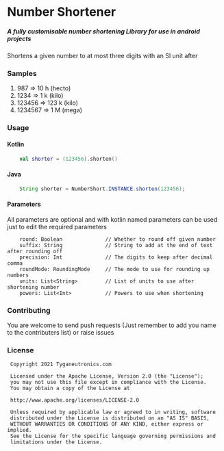 # Number Shortener

##### A fully customisable number shortening Library for use in android projects

Shortens a given number to at most three digits with an SI unit after

### Samples

1. 987 => 10 h (hecto)
2. 1234 => 1 k (kilo)
3. 123456 => 123 k (kilo)
4. 1234567 => 1 M (mega)

### Usage

#### Kotlin

```kotlin
    val shorter = (123456).shorten()
```

#### Java

```java
    String shorter = NumberShort.INSTANCE.shorten(123456);
```

#### Parameters

All parameters are optional and with kotlin named parameters can be used just to edit the required parameters

```
    round: Boolean              // Whether to round off given number
    suffix: String              // String to add at the end of text after rounding off
    precision: Int              // The digits to keep after decimal comma
    roundMode: RoundingMode     // The mode to use for rounding up numbers
    units: List<String>         // List of units to use after shortening number
    powers: List<Int>           // Powers to use when shortening
```

### Contributing

You are welcome to send push requests (Just remember to add you name to the contributers list) or raise issues

### License

```
 Copyright 2021 Tyganeutronics.com

 Licensed under the Apache License, Version 2.0 (the "License");
 you may not use this file except in compliance with the License.
 You may obtain a copy of the License at

 http://www.apache.org/licenses/LICENSE-2.0

 Unless required by applicable law or agreed to in writing, software
 distributed under the License is distributed on an "AS IS" BASIS,
 WITHOUT WARRANTIES OR CONDITIONS OF ANY KIND, either express or implied.
 See the License for the specific language governing permissions and
 limitations under the License.
```

